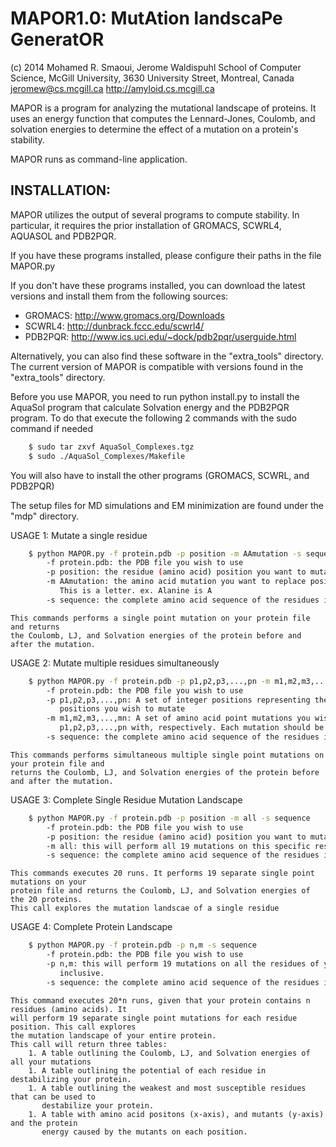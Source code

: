 # MAPOR1.0: MutAtion landscaPe GeneratOR

(c) 2014 Mohamed R. Smaoui, Jerome Waldispuhl
School of Computer Science, McGill University, 3630 University Street, Montreal, Canada
jeromew@cs.mcgill.ca
http://amyloid.cs.mcgill.ca

MAPOR is a program for analyzing the mutational landscape of proteins. 
It uses an energy function that computes the Lennard-Jones, Coulomb, and solvation energies
to determine the effect of a mutation on a protein's stability.

MAPOR runs as command-line application.

## INSTALLATION:

MAPOR utilizes the output of several programs to compute stability. In particular, it requires
the prior installation of GROMACS, SCWRL4, AQUASOL and PDB2PQR.

If you have these programs installed, please configure their paths in the file MAPOR.py

If you don't have these programs installed, you can download the latest versions and install them from the
following sources:
* GROMACS: http://www.gromacs.org/Downloads
* SCWRL4:	http://dunbrack.fccc.edu/scwrl4/ 
* PDB2PQR: http://www.ics.uci.edu/~dock/pdb2pqr/userguide.html

Alternatively, you can also find these software in the "extra_tools" directory. The current version of MAPOR is compatible with versions found in the "extra_tools" directory.

Before you use MAPOR, you need to run python install.py to install the AquaSol program that
calculate Solvation energy and the PDB2PQR program. To do that execute the following 2 commands
with the sudo command if needed

```bash
	$ sudo tar zxvf AquaSol_Complexes.tgz
	$ sudo ./AquaSol_Complexes/Makefile
```

You will also have to install the other programs (GROMACS, SCWRL, and PDB2PQR)

The setup files for MD simulations and EM minimization are found under the "mdp" directory.

USAGE 1: Mutate a single residue

```bash
	$ python MAPOR.py -f protein.pdb -p position -m AAmutation -s sequence
		-f protein.pdb: the PDB file you wish to use
		-p position: the residue (amino acid) position you want to mutate
		-m AAmutation: the amino acid mutation you want to replace position p with.
		   This is a letter. ex. Alanine is A
		-s sequence: the complete amino acid sequence of the residues in the protein file
```

	This commands performs a single point mutation on your protein file and returns
	the Coulomb, LJ, and Solvation energies of the protein before and after the mutation. 


USAGE 2: Mutate multiple residues simultaneously

```bash
	$ python MAPOR.py -f protein.pdb -p p1,p2,p3,...,pn -m m1,m2,m3,...,mn -s sequence
		-f protein.pdb: the PDB file you wish to use
		-p p1,p2,p3,...,pn: A set of integer positions representing the amino acid 
		   positions you wish to mutate
		-m m1,m2,m3,...,mn: A set of amino acid point mutations you wish to replace
		   p1,p2,p3,...,pn with, respectively. Each mutation should be a letter. ex Alanine is A
		-s sequence: the complete amino acid sequence of the residues in the protein file
```

	This commands performs simultaneous multiple single point mutations on your protein file and
	returns the Coulomb, LJ, and Solvation energies of the protein before and after the mutation.  


USAGE 3: Complete Single Residue Mutation Landscape

```bash
	$ python MAPOR.py -f protein.pdb -p position -m all -s sequence
		-f protein.pdb: the PDB file you wish to use
		-p position: the residue (amino acid) position you want to mutate
		-m all: this will perform all 19 mutations on this specific residue.
		-s sequence: the complete amino acid sequence of the residues in the protein file
```

	This commands executes 20 runs. It performs 19 separate single point mutations on your 
	protein file and returns the Coulomb, LJ, and Solvation energies of the 20 proteins. 
	This call explores the mutation landscae of a single residue

USAGE 4: Complete Protein Landscape

```bash
	$ python MAPOR.py -f protein.pdb -p n,m -s sequence
		-f protein.pdb: the PDB file you wish to use
		-p n,m: this will perform 19 mutations on all the residues of your protein between n and m
		   inclusive.
		-s sequence: the complete amino acid sequence of the residues in the protein file
```

	This command executes 20*n runs, given that your protein contains n residues (amino acids). It
	will perform 19 separate single point mutations for each residue position. This call explores
	the mutation landscape of your entire protein.
	This call will return three tables:
		1. A table outlining the Coulomb, LJ, and Solvation energies of all your mutations
		1. A table outlining the potential of each residue in destabilizing your protein.
		1. A table outlining the weakest and most susceptible residues that can be used to
		   destabilize your protein.
		1. A table with amino acid positons (x-axis), and mutants (y-axis) and the protein 
		   energy caused by the mutants on each position.


